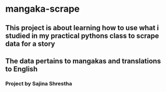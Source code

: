 # mangaka-scrape

## This project is about learning how to use what i studied in my practical pythons class to scrape data for a story
## The data pertains to mangakas and translations to English
### Project by Sajina Shrestha 
